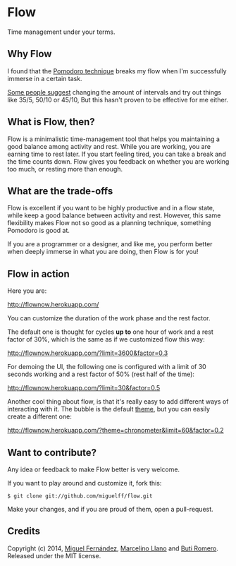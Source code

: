 Flow
=====

Time management under your terms.

Why Flow
--------

I found that the [Pomodoro technique](http://en.wikipedia.org/wiki/Pomodoro_Technique) breaks my flow when I'm successfully immerse in a certain task.

[Some people suggest](http://productivity.stackexchange.com/a/813) changing the amount of intervals and try out things like 35/5, 50/10 or 45/10, But this hasn't proven to be effective for me either.

What is Flow, then?
-------------------

Flow is a minimalistic time-management tool that helps you maintaining a good balance among activity and rest. While you are working, you are earning time to rest later. If you start feeling tired, you can take a break and the time counts down. Flow gives you feedback on whether you are working too much, or resting more than enough.

What are the trade-offs
-----------------------

Flow is excellent if you want to be highly productive and in a flow state, while keep a good balance between activity and rest. However, this same flexibility makes Flow not so good as a planning technique, something Pomodoro is good at.

If you are a programmer or a designer, and like me, you perform better when deeply immerse in what you are doing, then Flow is for you!

Flow in action
--------------

Here you are:

http://flownow.herokuapp.com/

You can customize the duration of the work phase and the rest factor.

The default one is thought for cycles **up to** one hour of work and a rest factor of 30%, which is the same as if we customized flow this way:

http://flownow.herokuapp.com/?limit=3600&factor=0.3

For demoing the UI, the following one is configured with a limit of 30 seconds working and a rest factor of 50% (rest half of the time):

http://flownow.herokuapp.com/?limit=30&factor=0.5

Another cool thing about flow, is that it's really easy to add different ways of interacting with it. The bubble is the default [theme](https://github.com/miguelff/flow/tree/master/app/themes),
but you can easily create a different one:

http://flownow.herokuapp.com/?theme=chronometer&limit=60&factor=0.2


Want to contribute?
-------------------

Any idea or feedback to make Flow better is very welcome.

If you want to play around and customize it, fork this:

    $ git clone git://github.com/miguelff/flow.git

Make your changes, and if you are proud of them, open a pull-request.

Credits
-------

Copyright (c) 2014, [Miguel Fernández](https://github.com/miguelff), [Marcelino Llano](https://github.com/marcelinollano) and [Buti Romero](https://github.com/nobuti). Released under the MIT license.
